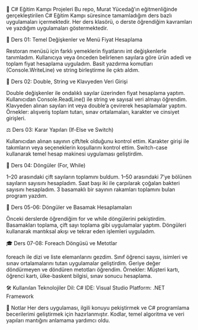 🚀  C# Eğitim Kampı Projeleri
Bu repo, Murat Yücedağ’ın eğitmenliğinde gerçekleştirilen C# Eğitim Kampı süresince tamamladığım ders bazlı uygulamaları içermektedir. Her ders klasörü, o derste öğrendiğim kavramları ve yazdığım uygulamaları göstermektedir.


📘 Ders 01: Temel Değişkenler ve Menü Fiyat Hesaplama

Restoran menüsü için farklı yemeklerin fiyatlarını int değişkenlerle tanımladım. 
Kullanıcıya veya önceden belirlenen sayılara göre ürün adedi ve toplam fiyat hesaplama uyguladım. 
Basit yazdırma komutları (Console.WriteLine) ve string birleştirme ile çıktı aldım. 

🔢 Ders 02: Double, String ve Klavyeden Veri Girişi

Double değişkenler ile ondalıklı sayılar üzerinden fiyat hesaplama yaptım. 
Kullanıcıdan Console.ReadLine() ile string ve sayısal veri almayı öğrendim. 
Klavyeden alınan sayıları int veya double’a çevirerek hesaplamalar yaptım. 
Örnekler: alışveriş toplam tutarı, sınav ortalamaları, karakter ve cinsiyet girişleri. 

⚖️ Ders 03: Karar Yapıları (If-Else ve Switch)

Kullanıcıdan alınan sayının çift/tek olduğunu kontrol ettim. 
Karakter girişi ile takımların veya seçeneklerin koşullarını kontrol ettim. 
Switch-case kullanarak temel hesap makinesi uygulaması geliştirdim. 

🔁 Ders 04: Döngüler (For, While)

1–20 arasındaki çift sayıların toplamını buldum. 
1–50 arasındaki 7’ye bölünen sayıların sayısını hesapladım. 
Saat başı iki ile çarpılarak çoğalan bakteri sayısını hesapladım. 
3 basamaklı bir sayının rakamları toplamını bulan program yazdım. 

🧩 Ders 05-06: Döngüler ve Basamak Hesaplamaları

Önceki derslerde öğrendiğim for ve while döngülerini pekiştirdim. 
Basamakları toplama, çift sayı toplama gibi uygulamalar yaptım. 
Döngüleri kullanarak mantıksal akışı ve tekrar eden işlemleri uyguladım. 

🎓 Ders 07-08: Foreach Döngüsü ve Metotlar

foreach ile dizi ve liste elemanlarını gezdim. 
Sınıf öğrenci sayısı, isimleri ve sınav ortalamalarını tutan uygulamalar geliştirdim. 
Geriye değer döndürmeyen ve döndüren metotları öğrendim. 
Örnekler: Müşteri kartı, öğrenci kartı, ülke-baskent bilgisi, sınav sonucu hesaplama. 

🛠️ Kullanılan Teknolojiler
Dil: C#
IDE: Visual Studio
Platform: .NET Framework

📌 Notlar
Her ders uygulaması, ilgili konuyu pekiştirmek ve C# programlama becerilerimi geliştirmek için hazırlanmıştır. Kodlar, temel algoritma ve veri yapıları mantığını anlamama yardımcı oldu. 
